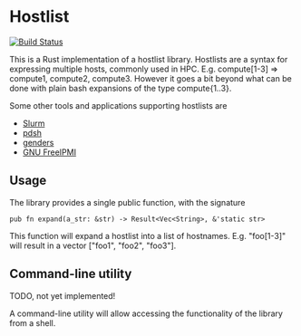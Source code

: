 Hostlist
========

[![Build Status](https://travis-ci.org/jabl/hostlist.svg?branch=master)](https://travis-ci.org/jabl/hostlist)

This is a Rust implementation of a hostlist library. Hostlists are a
syntax for expressing multiple hosts, commonly used in
HPC. E.g. compute[1-3] => compute1, compute2, compute3. However it
goes a bit beyond what can be done with plain bash expansions of the
type compute{1..3}.

Some other tools and applications supporting hostlists are

- [Slurm](http://slurm.schedmd.com/)
- [pdsh](https://github.com/grondo/pdsh)
- [genders](https://github.com/chaos/genders)
- [GNU FreeIPMI](https://www.gnu.org/software/freeipmi/)


## Usage

The library provides a single public function, with the signature

    pub fn expand(a_str: &str) -> Result<Vec<String>, &'static str>

This function will expand a hostlist into a list of
hostnames. E.g. "foo[1-3]" will result in a vector ["foo1", "foo2",
"foo3"].

## Command-line utility

TODO, not yet implemented!

A command-line utility will allow accessing the functionality of the
library from a shell.
